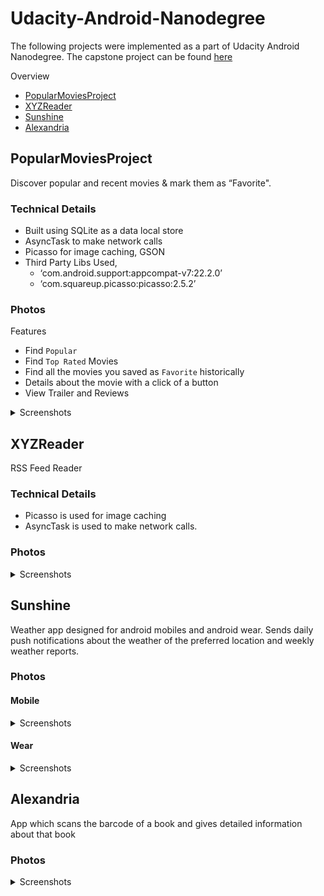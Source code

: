 # Udacity-Android-Nanodegree

The following projects were implemented as a part of Udacity Android Nanodegree. The capstone project can be found [here](https://github.com/mhetrerajat/Capstone-Project)

Overview

- [PopularMoviesProject](#popularmoviesproject)
- [XYZReader](#xyzreader)
- [Sunshine](#sunshine)
- [Alexandria](#alexandria)

## PopularMoviesProject

Discover popular and recent movies & mark them as “Favorite".

### Technical Details

- Built using SQLite as a data local store
- AsyncTask to make network calls
- Picasso for image caching, GSON
- Third Party Libs Used,
  - ‘com.android.support:appcompat-v7:22.2.0’
  - ‘com.squareup.picasso:picasso:2.5.2’

### Photos

Features

- Find `Popular`
- Find `Top Rated` Movies
- Find all the movies you saved as `Favorite` historically
- Details about the movie with a click of a button
- View Trailer and Reviews

<details>
<summary>Screenshots</summary>

![Home](./Photos/PopularMoviesApp/Home.png)

![Rated](./Photos/PopularMoviesApp/Rated.png)

![Favorites](./Photos/PopularMoviesApp/Favorites.png)

![Detail](./Photos/PopularMoviesApp/Detail.png)

![Trailer&Review](./Photos/PopularMoviesApp/Trailer%26Review.png)

</details>

## XYZReader

RSS Feed Reader

### Technical Details

- Picasso is used for image caching
- AsyncTask is used to make network calls.

### Photos

<details>
<summary>Screenshots</summary>

![Home](./Photos/xyzreader/Home.png)
![Detail](./Photos/xyzreader/Detail.png)

</details>

## Sunshine

Weather app designed for android mobiles and android wear. Sends daily push notifications about the weather of the preferred location and weekly weather reports.

### Photos

#### Mobile

<details>
<summary>Screenshots</summary>

![Home](./Photos/Sunshine/Home.png)
![Detail](./Photos/Sunshine/Detail.png)
![Settings](./Photos/Sunshine/Settings.png)
![Notification](./Photos/Sunshine/Notification.png)

</details>

#### Wear

<details>
<summary>Screenshots</summary>

![Wear](./Photos/Sunshine/Wear.png)

</details>

## Alexandria

App which scans the barcode of a book and gives detailed information about that book

### Photos

<details>
<summary>Screenshots</summary>

![SideBar](./Photos/Alexandria/SideBar.png)
![Doscan](./Photos/Alexandria/DoScan.png)
![Scanner](./Photos/Alexandria/Scanner.png)
![ScannedBook](./Photos/Alexandria/ScannedBook.png)
![Home](./Photos/Alexandria/Home.png)
![Detail](./Photos/Alexandria/Detail.png)

</details>
